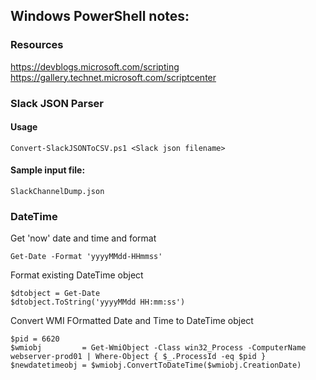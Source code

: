 ## Windows PowerShell notes:

### Resources
https://devblogs.microsoft.com/scripting <br />
https://gallery.technet.microsoft.com/scriptcenter 

### Slack JSON Parser

#### Usage
    Convert-SlackJSONToCSV.ps1 <Slack json filename>

#### Sample input file:
    SlackChannelDump.json

### DateTime
Get 'now' date and time and format

    Get-Date -Format 'yyyyMMdd-HHmmss'

Format existing DateTime object

```
$dtobject = Get-Date
$dtobject.ToString('yyyyMMdd HH:mm:ss')
```

Convert WMI FOrmatted Date and Time to DateTime object
```
$pid = 6620
$wmiobj         = Get-WmiObject -Class win32_Process -ComputerName webserver-prod01 | Where-Object { $_.ProcessId -eq $pid }
$newdatetimeobj = $wmiobj.ConvertToDateTime($wmiobj.CreationDate)
```
